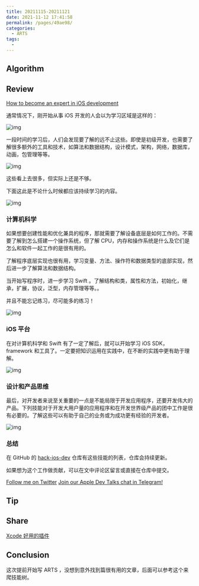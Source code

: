 ```yaml
---
title: 20211115-20211121
date: 2021-11-12 17:41:58
permalink: /pages/49ae98/
categories:
  - ARTS
tags:
  - 
---
```

## Algorithm

## Review

[How to become an expert in iOS development](https://medium.com/@yuraist/how-to-become-an-awesome-ios-developer-cda0206ef86f)

通常情况下，刚开始从事 iOS 开发的人会以为学习区域是这样的：

![img](https://illusion-blog.oss-cn-beijing.aliyuncs.com/img/202111121744580.png)

一段时间的学习后，人们会发现要了解的远不止这些。即使是初级开发，也需要了解很多额外的工具和技术，如算法和数据结构，设计模式，架构，网络，数据库，动画，包管理等等。

![img](https://illusion-blog.oss-cn-beijing.aliyuncs.com/img/202111121746874.png)

这些看上去很多，但实际上还是不够。

下面这此是不论什么时候都应该持续学习的内容。

![img](https://illusion-blog.oss-cn-beijing.aliyuncs.com/img/202111121748728.png)

### 计算机科学

如果想要创建性能和优化兼具的程序，那就需要了解设备底层是如何工作的。不需要了解到怎么搭建一个操作系统，但了解 CPU，内存和操作系统是什么及它们是怎么和软件一起工作的是很有用的。

了解程序底层实现也很有用，学习变量、方法、操作符和数据类型的底部实现，然后进一步了解算法和数据结构。

当开始写程序时，进一步学习 Swift 。了解结构和类，属性和方法，初始化，继承，扩展，协议，泛型，内存管理等等。。

并且不能忘记练习，尽可能多的练习！

![img](https://illusion-blog.oss-cn-beijing.aliyuncs.com/img/202111121816845.png)

### iOS 平台

在对计算机科学和 Swift 有了一定了解后，就可以开始学习 iOS SDK，framework 和工具了。一定要把知识运用在实践中，在不断的实践中更有助于理解。

![img](https://illusion-blog.oss-cn-beijing.aliyuncs.com/img/202111122020311.png)

### 设计和产品思维

最后，对开发者来说至关重要的一点是不能局限于开发应用程序，还要开发伟大的产品。下列技能对于开发大用户量的应用程序和在开发世界级产品的团中工作是很有必要的。了解这些可以有助于自己的业务或为成功更有经验的开发者。

![img](https://illusion-blog.oss-cn-beijing.aliyuncs.com/img/202111122025124.png)

### 总结

在 GitHub 的 [hack-ios-dev](https://github.com/yuraist/hack-ios-dev) 仓库有这些技能的列表，仓库会持续更新。

如果想为这个工作做贡献，可以在文中评论区留言或直接在仓库中提交。

[Follow me on Twitter](https://twitter.com/yuraist) [Join our Apple Dev Talks chat in Telegram!](https://t.me/appledevtalk)

## Tip

## Share

[ Xcode 好用的插件](https://originalmemory.github.io/pages/712042/)

## Conclusion

这次提前开始写 ARTS ，没想到意外找到篇很有用的文章，后面可以参考这个来爬技能树。